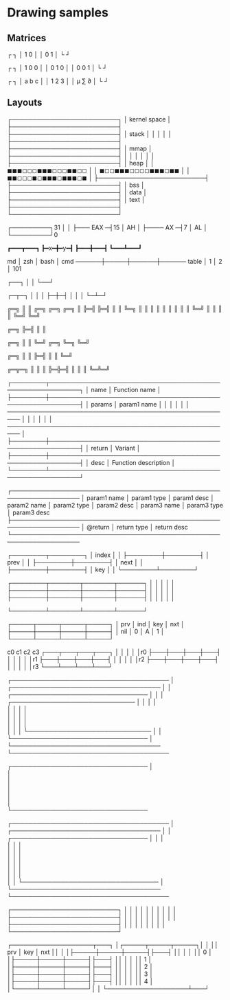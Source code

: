 # Drawing samples

## Matrices

┌     ┐
│ 1 0 │
│ 0 1 │
└     ┘

┌       ┐
│ 1 0 0 │
│ 0 1 0 │
│ 0 0 1 │
└       ┘

┌       ┐
│ a b c │
│ 1 2 3 │
│ µ ∑ ∂ │
└       ┘


## Layouts

┌─────────────────────────┐
│ kernel space            │
├─────────────────────────┤
├─────────────────────────┤
│ stack                   │
│                         │
│                         │
├─────────────────────────┤
├─────────────────────────┤
│ mmap                    │
├─────────────────────────┤
│                         │
│                         │
│                         │
├─────────────────────────┤
│ heap                    │
│ ◼◼◼◻◻◻◼◼◼◻◻◻◼◼◻◻ │
│ ◼◻◻◼◼◼◻◻◻◻◼◼◼◻◼◼ │
│ ◼◼◻◻◻◼◻◼◼◼◻◼◼◼◻◼ │
├─────────────────────────┤
├─────────────────────────┤
│ bss                     │
├─────────────────────────┤
│ data                    │
├─────────────────────────┤
│ text                    │
├─────────────────────────┤
└─────────────────────────┘

┌─────────┐31
│         │
├─── EAX ─┤15
│ AH      │
├──── AX ─┤7
│ AL      │
└─────────┘0

┏━━━┳━━━┓
┣━x━╋━y━┫
┣━━━╋━━━┫
┗━━━┻━━━┛



md    │ zsh │ bash │ cmd
──────┼─────┼──────┼──────
table │  1  │  2   │ 101

┌──┐
│  │
└──┘

┌─┬─┐
│ │ │
├─┼─┤
│ │ │
└─┴─┘

╔═╗ ║ ║ ╔═╗ ╔═╗ ╔═╗
║   ╠═╣ ╠═╣ ║ ║ ╚═╗
║   ║ ║ ║ ║ ║ ║ ║ ║
╚═╝ ║ ║ ║ ║ ╚═╝ ╚═╝


╔═╗
╠═╣
║ ║

╔═╗
║ ║
╚═╝
╔═╗
╚═╗
╚═╝

╔═╗
║ ║
╠═╣
║ ║
╚═╝

╔═╦═╗
║ ║ ║
╠═╬═╣
║ ║ ║
╚═╩═╝


┌────────┬─────────────────────────────────────────────────────────┐
│ name   │ Function name                                           │
├────────┼─────────────────────────────────────────────────────────┤
│ params │  param1 name                                            │
│        │                                                         │
│        │  ─────────────────────────────────────────────────────  │
│        │                                                         │
│        │  ─────────────────────────────────────────────────────  │
├────────┼─────────────────────────────────────────────────────────┤
│ return │ Variant                                                 │
├────────┼─────────────────────────────────────────────────────────┤
│ desc   │ Function description                                    │
└────────┴─────────────────────────────────────────────────────────┘

┌──────────────────────────────────────────────────────────────────
│ param1 name  │ param1 type │ param1 desc
│ param2 name  │ param2 type │ param2 desc
│ param3 name  │ param3 type │ param3 desc
├──────────────────────────────────────────────────────────────────
│ @return      │ return type │ return desc
└──────────────────────────────────────────────────────────────────


┌────────┬────────┐
│ index  │        │
├────────┼────────┤
│ prev   │        │
├────────┼────────┤
│ next   │        │
├────────┼────────┤
│ key    │        │
└────────┴────────┘


┌────────┬───────┬───────┬──────┐
│        │       │       │      │
├────────┼───────┼───────┼──────┤
│        │       │       │      │
├────────┼───────┼───────┼──────┤
│        │       │       │      │

└────────┴───────┴───────┴──────┘

┌─────┬─────┬─────┬─────┐
│ prv │ ind │ key │ nxt │
├─────┼─────┼─────┼─────┤
│ nil │  0  │  A  │  1  │
└─────┴─────┴─────┴─────┘

 c0  c1  c2  c3
┌───┬───┬───┬───┐
│   │   │   │   │r0
├───┼───┼───┼───┤
│   │   │   │   │r1
├───┼───┼───┼───┤
│   │   │   │   │r2
├───┼───┼───┼───┤
│   │   │   │   │r3
└───┴───┴───┴───┘

┌─────────────────────────────────────
│ ┌───────────────────────────────────
│ │  ┌────────────────────────────────
│ │  │  ┌─────────────────────────────
│ │  │  │                      
│ │  │  │                      
│ │  │  │                      
│ │  │  │                      
│ │  │  └─────────────────────────────
│ │  └────────────────────────────────
│ └───────────────────────────────────
└─────────────────────────────────────

┌────────────────────────────────
│  
│  
│  
│  
│  
│  
└────────────────────────────────

┌─────────────────────────────────────
│ ┌───────────────────────────────────
│ │  ┌────────────────────────────────
│ │  │  
│ │  │  
│ │  │  
│ │  │  
│ │  │  
│ │  │  
│ │  └────────────────────────────────
│ └───────────────────────────────────
└─────────────────────────────────────



┌─────────────────────────┐
│                         │
│                         │
│                         │
│                         │
│                         │
├─────────────────────────┤
│                         │
│                         │
│                         │
│                         │
│                         │
├─────────────────────────┤
│                         │
│                         │
│                         │
│                         │
└─────────────────────────┘

┌───────────────────┬───┐
│┌─────┬─────┬─────┐│   │
││ prv │ key │ nxt ││   │
│├─────┼─────┼─────┤├───┤
││     │     │     ││ 0 │
│├─────┼─────┼─────┤├───┤
││     │     │     ││ 1 │
│├─────┼─────┼─────┤├───┤
││     │     │     ││ 2 │
│├─────┼─────┼─────┤├───┤
││     │     │     ││ 3 │
│├─────┼─────┼─────┤├───┤
││     │     │     ││ 4 │
│└─────┴─────┴─────┘│   │
└───────────────────┴───┘
